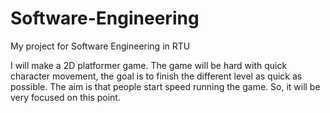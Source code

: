 # Software-Engineering
My project for Software Engineering in RTU

I will make a 2D platformer game. 
The game will be hard with quick character movement, the goal is to finish the different level as quick as possible. 
The aim is that people start speed running the game. So, it will be very focused on this point.

